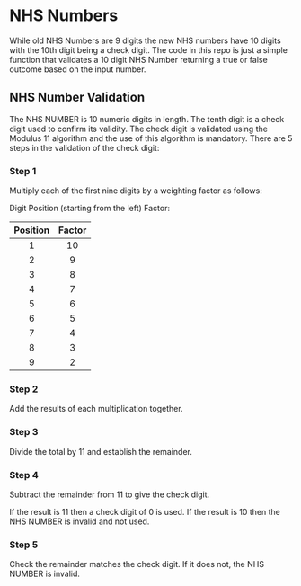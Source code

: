 # NHS Numbers

While old NHS Numbers are 9 digits the new NHS numbers have 10 digits with the 10th digit being a check digit. The code in this repo is just a simple function that validates a 10 digit NHS Number returning a true or false outcome based on the input number.

## NHS Number Validation
The NHS NUMBER is 10 numeric digits in length. The tenth digit is a check digit used to confirm its validity. The check digit is validated using the Modulus 11 algorithm and the use of this algorithm is mandatory. There are 5 steps in the validation of the check digit:

### Step 1
Multiply each of the first nine digits by a weighting factor as follows:

Digit Position (starting from the left) Factor:

| Position | Factor |
| :---: | :---: |
| 1 | 10 |
| 2 | 9 |
| 3 | 8 |
| 4 | 7 |
| 5 | 6 |
| 6 | 5 |
| 7 | 4 |
| 8 | 3 |
| 9 | 2 |

### Step 2
Add the results of each multiplication together.

### Step 3
Divide the total by 11 and establish the remainder.

### Step 4
Subtract the remainder from 11 to give the check digit.

If the result is 11 then a check digit of 0 is used. If the result is 10 then the NHS NUMBER is invalid and not used.

### Step 5
Check the remainder matches the check digit. If it does not, the NHS NUMBER is invalid.